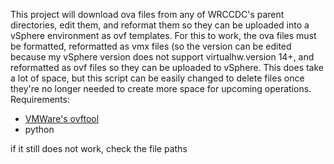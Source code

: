 This project will download ova files from any of WRCCDC's parent directories, edit them, and reformat them so they can be uploaded into a vSphere environment as ovf templates. For this to work, the ova files must be formatted, reformatted as vmx files (so the version can be edited because my vSphere version does not support virtualhw.version 14+, and reformatted as ovf files so they can be uploaded to vSphere. This does take a lot of space, but this script can be easily changed to delete files once they're no longer needed to create more space for upcoming operations.
Requirements:
- [VMWare's ovftool](https://developer.vmware.com/web/dp/artifact-detail?p_auth=YzrdpKHK&p_p_id=artifactdetail_WAR_dpportlet&p_p_lifecycle=1&p_p_state=maximized&p_p_mode=view&p_p_col_id=column-1&p_p_col_count=1&_artifactdetail_WAR_dpportlet_download=14676&_artifactdetail_WAR_dpportlet_javax.portlet.action=displayEulaAction&_artifactdetail_WAR_dpportlet_id=11693&_artifactdetail_WAR_dpportlet_previousUrl=/web/tool/4.4.0/ovf)
- python

if it still does not work, check the file paths
